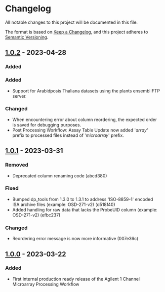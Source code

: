 # Changelog

All notable changes to this project will be documented in this file.

The format is based on [Keep a Changelog](https://keepachangelog.com/en/1.0.0/),
and this project adheres to [Semantic Versioning](https://semver.org/spec/v2.0.0.html).

## [1.0.2](https://github.com/asaravia-butler/GeneLab_Data_Processing/tree/NF_MAAgilent1ch_1.0.2/Microarray/Agilent_1-channel/Workflow_Documentation/NF_MAAgilent1ch) - 2023-04-28

### Added

### Added

- Support for Arabidposis Thaliana datasets using the plants ensembl FTP server.

### Changed

- When encountering error about column reordering, the expected order is saved for debugging purposes.
- Post Processing Workflow: Assay Table Update now added '_array_' prefix to processed files instead of '_microarray_' prefix.

## [1.0.1](https://github.com/asaravia-butler/GeneLab_Data_Processing/tree/NF_MAAgilent1ch_1.0.1/Microarray/Agilent_1-channel/Workflow_Documentation/NF_MAAgilent1ch) - 2023-03-31

### Removed

- Deprecated column renaming code (abcd380)

### Fixed

- Bumped dp_tools from 1.3.0 to 1.3.1 to address 'ISO-8859-1' encoded ISA archive files (example: OSD-271-v2) (d518f40)
- Added handling for raw data that lacks the ProbeUID column (example: OSD-271-v2) (efbc237)

### Changed

- Reordering error message is now more informative (007e36c)

## [1.0.0](https://github.com/asaravia-butler/GeneLab_Data_Processing/tree/NF_MAAgilent1ch_1.0.0/Microarray/Agilent_1-channel/Workflow_Documentation/NF_MAAgilent1ch) - 2023-03-22

### Added

- First internal production ready release of the Agilent 1 Channel Microarray Processing Workflow